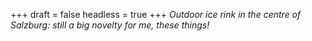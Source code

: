 
+++
draft = false
headless = true
+++
_Outdoor ice rink in the centre of Salzburg: still a big novelty for me, these things!_
